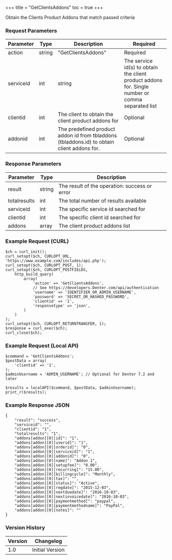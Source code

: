 +++
title = "GetClientsAddons"
toc = true
+++

Obtain the Clients Product Addons that match passed criteria

### Request Parameters

| Parameter | Type | Description | Required |
| --------- | ---- | ----------- | -------- |
| action | string | "GetClientsAddons" | Required |
| serviceid | int|string | The service id(s) to obtain the client product addons for. Single number or comma separated list | Optional |
| clientid | int | The client to obtain the client product addons for | Optional |
| addonid | int | The predefined product addon id from tbladdons (tbladdons.id) to obtain client addons for. | Optional |

### Response Parameters

| Parameter | Type | Description |
| --------- | ---- | ----------- |
| result | string | The result of the operation: success or error |
| totalresults | int | The total number of results available |
| serviceid | int | The specific service id searched for |
| clientid | int | The specific client id searched for |
| addons | array | The client product addons list |


### Example Request (CURL)

```
$ch = curl_init();
curl_setopt($ch, CURLOPT_URL, 'https://www.example.com/includes/api.php');
curl_setopt($ch, CURLOPT_POST, 1);
curl_setopt($ch, CURLOPT_POSTFIELDS,
    http_build_query(
        array(
            'action' => 'GetClientsAddons',
            // See https://developers.Denter.com/api/authentication
            'username' => 'IDENTIFIER_OR_ADMIN_USERNAME',
            'password' => 'SECRET_OR_HASHED_PASSWORD',
            'clientid' => '1',
            'responsetype' => 'json',
        )
    )
);
curl_setopt($ch, CURLOPT_RETURNTRANSFER, 1);
$response = curl_exec($ch);
curl_close($ch);
```


### Example Request (Local API)

```
$command = 'GetClientsAddons';
$postData = array(
    'clientid' => '1',
);
$adminUsername = 'ADMIN_USERNAME'; // Optional for Denter 7.2 and later

$results = localAPI($command, $postData, $adminUsername);
print_r($results);
```


### Example Response JSON

```
{
    "result": "success",
    "serviceid": "",
    "clientid": "1",
    "totalresults": "1",
    "addons[addon][0][id]": "1",
    "addons[addon][0][userid]": "1",
    "addons[addon][0][orderid]": "0",
    "addons[addon][0][serviceid]": "1",
    "addons[addon][0][addonid]": "0",
    "addons[addon][0][name]": "Addon 1",
    "addons[addon][0][setupfee]": "0.00",
    "addons[addon][0][recurring]": "15.00",
    "addons[addon][0][billingcycle]": "Monthly",
    "addons[addon][0][tax]": "",
    "addons[addon][0][status]": "Active",
    "addons[addon][0][regdate]": "2015-12-03",
    "addons[addon][0][nextduedate]": "2016-10-03",
    "addons[addon][0][nextinvoicedate]": "2016-10-03",
    "addons[addon][0][paymentmethod]": "paypal",
    "addons[addon][0][paymentmethodname]": "PayPal",
    "addons[addon][0][notes]": ""
}
```


### Version History

| Version | Changelog |
| ------- | --------- |
| 1.0 | Initial Version |

